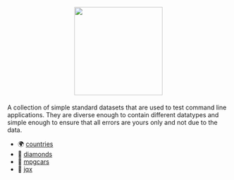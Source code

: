 <h1 align="center">
  <br>
  <img src="https://user-images.githubusercontent.com/15387611/210525033-24846b40-164b-4c87-98e7-50a7853ae5e0.png" width="200">
</h1>

A collection of simple standard datasets that are used to test command line applications. They are diverse enough to contain different datatypes and simple enough to ensure that all errors are yours only and not due to the data.

- 🌍 [countries](https://github.com/gennaro-tedesco/dotfiles/blob/master/datasets/countries.csv)
- 💎 [diamonds](https://github.com/gennaro-tedesco/dotfiles/blob/master/datasets/diamonds.csv)
- 🚗 [mpgcars](https://github.com/gennaro-tedesco/dotfiles/blob/master/datasets/mpgcars.csv)
- 📃 [jqx](https://github.com/gennaro-tedesco/dotfiles/blob/master/datasets/jqx.json)

